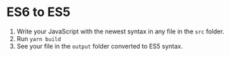 # ES6 to ES5

1. Write your JavaScript with the newest syntax in any file in the `src` folder.
2. Run `yarn build`
3. See your file in the `output` folder converted to ES5 syntax.
